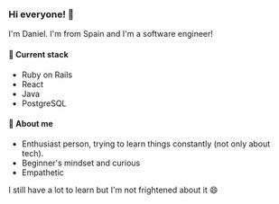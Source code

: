 ### Hi everyone! 👋

I'm Daniel. I'm from Spain and I'm a software engineer!

#### :rocket: Current stack

- Ruby on Rails
- React
- Java
- PostgreSQL

#### :seedling: About me

- Enthusiast person, trying to learn things constantly (not only about tech). 
- Beginner's mindset and curious
- Empathetic

I still have a lot to learn but I'm not frightened about it 😄
